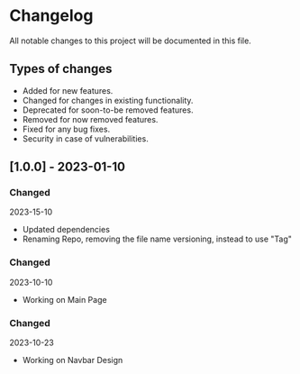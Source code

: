 # Changelog

All notable changes to this project will be documented in this file.

## Types of changes

- Added for new features.
- Changed for changes in existing functionality.
- Deprecated for soon-to-be removed features.
- Removed for now removed features.
- Fixed for any bug fixes.
- Security in case of vulnerabilities.

## [1.0.0] - 2023-01-10

### Changed

2023-15-10

- Updated dependencies
- Renaming Repo, removing the file name versioning, instead to use "Tag"

### Changed

2023-10-10

- Working on Main Page

### Changed

2023-10-23

- Working on Navbar Design
